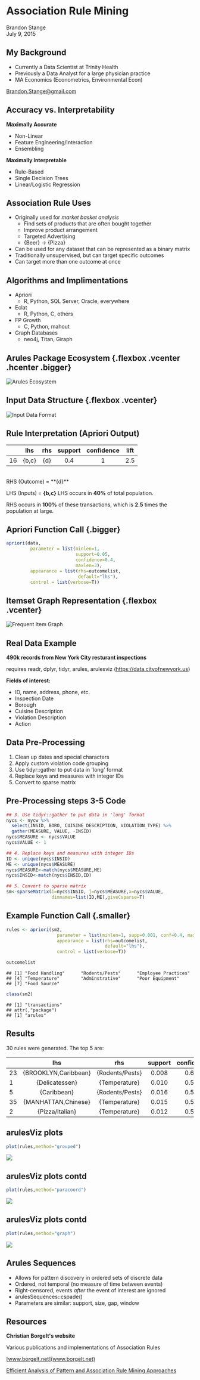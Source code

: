 # Association Rule Mining
Brandon Stange  
July 9, 2015  

## My Background


- Currently a Data Scientist at Trinity Health
- Previously a Data Analyst for a large physician practice
- MA Economics (Econometrics, Environmental Econ)

Brandon.Stange@gmail.com    

## Accuracy vs. Interpretability
**Maximally Accurate**

- Non-Linear
- Feature Engineering/Interaction
- Ensembling

**Maximally Interpretable**

- Rule-Based
- Single Decision Trees
- Linear/Logistic Regression

## Association Rule Uses

- Originally used for *market basket analysis*
    - Find sets of products that are often bought together
    - Improve product arrangement
    - Targeted Advertising
    - {Beer} -> {Pizza}
- Can be used for any dataset that can be represented as a binary matrix
- Traditionally unsupervised, but can target specific outcomes
- Can target more than one outcome at once

## Algorithms and Implimentations

- Apriori
    - R, Python, SQL Server, Oracle, everywhere
- Eclat
    - R, Python, C, others
- FP Growth
    - C, Python, mahout
- Graph Databases
    - neo4j, Titan, Giraph

## Arules Package Ecosystem {.flexbox .vcenter .hcenter .bigger}
![Arules Ecosystem](images/ArulesEco.jpg)

## Input Data Structure {.flexbox .vcenter}
![Input Data Format](images/DataFormat.jpg)

## Rule Interpretation (Apriori Output)


|   |  lhs  | rhs | support | confidence | lift |
|:--|:-----:|:---:|:-------:|:----------:|:----:|
|16 | {b,c} | {d} |   0.4   |     1      | 2.5  |

<br>
RHS (Outcome) = **{d}**

LHS (Inputs) = **{b,c}**
LHS occurs in **40%** of total population.

RHS occurs in **100%** of these transactions, which is **2.5** times the population at large.

## Apriori Function Call {.bigger}


```r
apriori(data,
         parameter = list(minlen=1, 
                          support=0.05, 
                          confidence=0.4, 
                          maxlen=3),
         appearance = list(rhs=outcomelist, 
                           default="lhs"),
         control = list(verbose=T))
```

## Itemset Graph Representation {.flexbox .vcenter}
![Frequent Item Graph](images/FrequentItems.png)

## Real Data Example

**490k records from New York City resturant inspections**

requires readr, dplyr, tidyr, arules, arulesviz
(https://data.cityofnewyork.us)

**Fields of interest:**

- ID, name, address, phone, etc.
- Inspection Date
- Borough
- Cuisine Description
- Violation Description
- Action

## Data Pre-Processing

1. Clean up dates and special characters
2. Apply custom violation code grouping
3. Use tidyr::gather to put data in 'long' format
4. Replace keys and measures with integer IDs
5. Convert to sparse matrix


## Pre-Processing steps 3-5 Code


```r
## 3. Use tidyr::gather to put data in 'long' format
nycs <- nycw %>%
  select(INSID, BORO, CUISINE_DESCRIPTION, VIOLATION_TYPE) %>%
  gather(MEASURE, VALUE, -INSID)
nycs$MEASURE <- nycs$VALUE
nycs$VALUE <- 1

## 4. Replace keys and measures with integer IDs
ID <- unique(nycs$INSID)
ME <- unique(nycs$MEASURE)
nycs$MEASURE<-match(nycs$MEASURE,ME)
nycs$INSID<-match(nycs$INSID,ID)

## 5. Convert to sparse matrix
sm<-sparseMatrix(i=nycs$INSID, j=nycs$MEASURE,x=nycs$VALUE,
                 dimnames=list(ID,ME),giveCsparse=T)
```


## Example Function Call {.smaller}


```r
rules <- apriori(sm2,
                   parameter = list(minlen=1, supp=0.001, conf=0.4, maxlen=4),
                   appearance = list(rhs=outcomelist, 
                                     default="lhs"),
                   control = list(verbose=T))
```

```r
outcomelist
```

```
## [1] "Food Handling"      "Rodents/Pests"      "Employee Practices"
## [4] "Temperature"        "Adminstrative"      "Poor Equipment"    
## [7] "Food Source"
```

```r
class(sm2)
```

```
## [1] "transactions"
## attr(,"package")
## [1] "arules"
```

## Results

30 rules were generated.  The top 5 are:

|   |         lhs          |       rhs       | support | confidence | lift  |
|:--|:--------------------:|:---------------:|:-------:|:----------:|:-----:|
|23 | {BROOKLYN,Caribbean} | {Rodents/Pests} |  0.008  |   0.605    | 1.396 |
|1  |    {Delicatessen}    |  {Temperature}  |  0.010  |   0.599    | 1.353 |
|5  |     {Caribbean}      | {Rodents/Pests} |  0.016  |   0.570    | 1.315 |
|35 | {MANHATTAN,Chinese}  |  {Temperature}  |  0.015  |   0.575    | 1.299 |
|2  |   {Pizza/Italian}    |  {Temperature}  |  0.012  |   0.556    | 1.257 |

## arulesViz plots

```r
plot(rules,method="grouped")
```

![](User_AA_Arules_files/figure-html/unnamed-chunk-8-1.png) 

## arulesViz plots contd

```r
plot(rules,method="paracoord")
```

![](User_AA_Arules_files/figure-html/unnamed-chunk-9-1.png) 

## arulesViz plots contd

```r
plot(rules,method="graph")
```

![](User_AA_Arules_files/figure-html/unnamed-chunk-10-1.png) 

## Arules Sequences

- Allows for pattern discovery in ordered sets of discrete data
- Ordered, not temporal (no measure of time between events)
- Right-censored, events *after* the event of interest are ignored
- arulesSequences::cspade()
- Parameters are similar: support, size, gap, window

## Resources

**Christian Borgelt's website**

Various publications and implementations of Association Rules

[www.borgelt.net](www.borgelt.net)

[Efficient Analysis of Pattern and Association Rule Mining Approaches](http://arxiv.org/ftp/arxiv/papers/1402/1402.2892.pdf)
